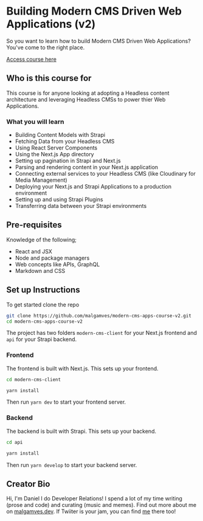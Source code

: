 # Building Modern CMS Driven Web Applications (v2)

So you want to learn how to build Modern CMS Driven Web Applications? You've come to the right place. 

[Access course here](https://egghead.io/courses/modern-cms-driven-web-applications-with-strapi-and-next-13-e923dbd8)

## Who is this course for

This course is for anyone looking at adopting a Headless content architecture and leveraging Headless CMSs to power thier Web Applications.

### What you will learn
- Building Content Models with Strapi
- Fetching Data from your Headless CMS
- Using React Server Components
- Using the Next.js App directory
- Setting up pagination in Strapi and Next.js
- Parsing and rendering content in your Next.js application
- Connecting external services to your Headless CMS (like Cloudinary for Media Management)
- Deploying your Next.js and Strapi Applications to a production environment
- Setting up and using Strapi Plugins
- Transferring data between your Strapi environments

## Pre-requisites
Knowledge of the following;
- React and JSX 
- Node and package managers
- Web concepts like APIs, GraphQL
- Markdown and CSS

## Set up Instructions

To get started clone the repo
```bash
git clone https://github.com/malgamves/modern-cms-apps-course-v2.git
cd modern-cms-apps-course-v2
```

The project has two folders `modern-cms-client` for your Next.js frontend and `api` for your Strapi backend.


### Frontend
The frontend is built with Next.js. This sets up your frontend.
```bash
cd modern-cms-client

yarn install
```

Then run `yarn dev` to start your frontend server.

### Backend
The backend is built with Strapi. This sets up your backend.
```bash
cd api

yarn install
```

Then run `yarn develop` to start your backend server.


## Creator Bio
Hi, I'm Daniel I do Developer Relations! I spend a lot of my time writing (prose and code) and curating (music and memes). Find out more about me on [malgamves.dev](https://malgamves.dev). If Twiiter is your jam, you can find [me](https://github.com/malgamves) there too!

